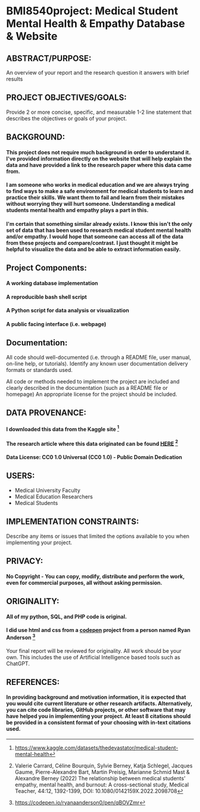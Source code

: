 # BMI8540project: Medical Student Mental Health & Empathy Database & Website
## ABSTRACT/PURPOSE:
An overview of your report and the research question it answers with brief results
## PROJECT OBJECTIVES/GOALS: 
Provide 2 or more concise, specific, and measurable 1-2 line statement that describes the objectives or goals of your project.
## BACKGROUND: 
#### This project does not require much background in order to understand it. I've provided information directly on the website that will help explain the data and have provided a link to the research paper where this data came from.
#### I am someone who works in medical education and we are always trying to find ways to make a safe environment for medical students to learn and practice their skills. We want them to fail and learn from their mistakes without worrying they will hurt someone. Understanding a medical students mental health and empathy plays a part in this.
#### I'm certain that something similar already exists. I know this isn't the only set of data that has been used to research medical student mental health and/or empathy. I would hope that someone can access all of the data from these projects and compare/contrast. I just thought it might be helpful to visualize the data and be able to extract information easily.
## Project Components: 
#### A working database implementation
#### A reproducible bash shell script 
#### A Python script for data analysis or visualization 
#### A public facing interface (i.e. webpage)
## Documentation: 
All code should well-documented (i.e. through a README file, user manual, on-line help, or tutorials). Identify any known user documentation delivery formats or standards used.

All code or methods needed to implement the project are included and clearly described in the documentation (such as a README file or homepage)
An appropriate license for the project should be included.
## DATA PROVENANCE: 
#### I downloaded this data from the Kaggle site [^1]
#### The research article where this data originated can be found [HERE](https://www.tandfonline.com/doi/full/10.1080/0142159X.2022.2098708) [^2]

#### Data License: CC0 1.0 Universal (CC0 1.0) - Public Domain Dedication
## USERS: 
- Medical University Faculty
- Medical Education Researchers
- Medical Students
## IMPLEMENTATION CONSTRAINTS: 
Describe any items or issues that limited the options available to you when implementing your project.
## PRIVACY: 
#### No Copyright - You can copy, modify, distribute and perform the work, even for commercial purposes, all without asking permission.
## ORIGINALITY: 
#### All of my python, SQL, and PHP code is original. 
#### I did use html and css from a [codepen](https://codepen.io/) project from a person named Ryan Anderson [^3]
Your final report will be reviewed for originality. All work should be your own. This includes the use of Artificial Intelligence based tools such as ChatGPT.
## REFERENCES: 
[^1]: https://www.kaggle.com/datasets/thedevastator/medical-student-mental-health
[^2]: Valerie Carrard, Céline Bourquin, Sylvie Berney, Katja Schlegel, Jacques Gaume, Pierre-Alexandre Bart, Martin Preisig, Marianne Schmid Mast & Alexandre Berney (2022) The relationship between medical students’ empathy, mental health, and burnout: A cross-sectional study, Medical Teacher, 44:12, 1392-1399, DOI: 10.1080/0142159X.2022.2098708
[^3]: https://codepen.io/ryanaanderson0/pen/qBOVZmr
#### In providing background and motivation information, it is expected that you would cite current literature or other research artifacts. Alternatively, you can cite code libraries, GitHub projects, or other software that may have helped you in implementing your project. At least 8 citations should be provided in a consistent format of your choosing with in-text citations used.


